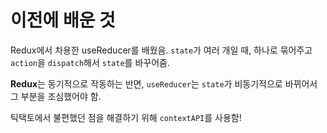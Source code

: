 # 이전에 배운 것

Redux에서 차용한 useReducer를 배웠음.
`state`가 여러 개일 때, 하나로 묶어주고 `action`을 `dispatch`해서 `state`를 바꾸어줌.

**Redux**는 동기적으로 작동하는 반면, `useReducer`는 `state`가 비동기적으로 바뀌어서 그 부분을 조심했어야 함.

틱택토에서 불편했던 점을 해결하기 위해 `contextAPI`를 사용함!
